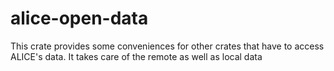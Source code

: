 # alice-open-data

This crate provides some conveniences for other crates that have to access ALICE's data. It takes care of the remote as well as local data
